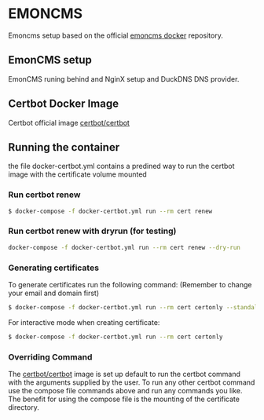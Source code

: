 # EMONCMS

Emoncms setup based on the official [emoncms docker](https://github.com/emoncms/emoncms-docker) repository.

## EmonCMS setup

EmonCMS runing behind and NginX setup and DuckDNS DNS provider.

## Certbot Docker Image

Certbot official image [certbot/certbot](https://hub.docker.com/r/certbot/certbot/)

## Running the container

the file docker-certbot.yml contains a predined way to run the certbot image with the 
certificate volume mounted

### Run certbot renew

```sh
$ docker-compose -f docker-certbot.yml run --rm cert renew
```

### Run certbot renew with dryrun (for testing)

```sh
docker-compose -f docker-certbot.yml run --rm cert renew --dry-run
```

### Generating certificates

To generate certificates run the following command: (Remember to change your email and domain first)

```sh
$ docker-compose -f docker-certbot.yml run --rm cert certonly --standalone --preferred-challenges http-01 --email your@email.address -d example.com
```

For interactive mode when creating certificate:

```sh
$ docker-compose -f docker-certbot.yml run --rm cert certonly
```

### Overriding Command

The [certbot/certbot](https://hub.docker.com/r/certbot/certbot/) image is set up default to run the certbot command
with the arguments supplied by the user. To run any other certbot command use the compose file commands above
and run any commands you like. The benefit for using the compose file is the mounting of the certificate directory.


